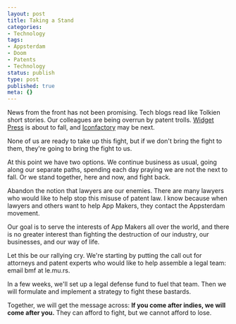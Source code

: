 ```yaml
---
layout: post
title: Taking a Stand
categories:
- Technology
tags:
- Appsterdam
- Doom
- Patents
- Technology
status: publish
type: post
published: true
meta: {}
---
```

News from the front has not been promising. Tech blogs read like Tolkien short stories. Our colleagues are being overrun by patent trolls. <a href="http://widgetpress.com/defense">Widget Press</a> is about to fall, and <a href="http://news.cnet.com/8301-13578_3-20079959-38/kootol-targets-microsoft-apple-others-over-patent/">Iconfactory</a> may be next. 

None of us are ready to take up this fight, but if we don't bring the fight to them, they're going to bring the fight to us. 

At this point we have two options. We continue business as usual, going along our separate paths, spending each day praying we are not the next to fall. Or we stand together, here and now, and fight back. 

Abandon the notion that lawyers are our enemies. There are many lawyers who would like to help stop this misuse of patent law. I know because when lawyers and others want to help App Makers, they contact the Appsterdam movement. 

Our goal is to serve the interests of App Makers all over the world, and there is no greater interest than fighting the destruction of our industry, our businesses, and our way of life.

Let this be our rallying cry. We're starting by putting the call out for attorneys and patent experts who would like to help assemble a legal team: email bmf at le.mu.rs. 

In a few weeks, we'll set up a legal defense fund to fuel that team. Then we will formulate and implement a strategy to fight these bastards.

Together, we will get the message across: <strong>If you come after indies, we will come after you.</strong> They can afford to fight, but we cannot afford to lose.
